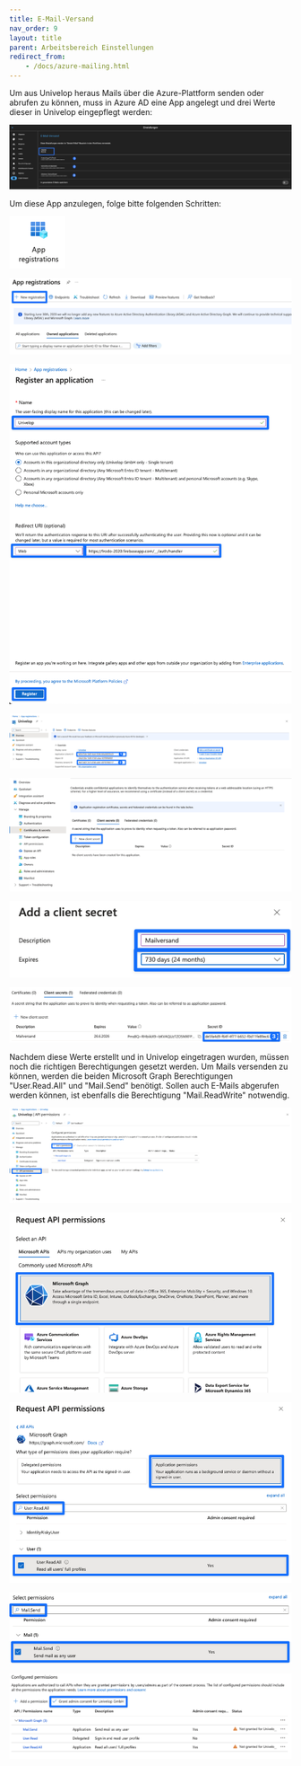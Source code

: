 ```yaml
---
title: E-Mail-Versand
nav_order: 9
layout: title
parent: Arbeitsbereich Einstellungen
redirect_from:
    - /docs/azure-mailing.html
---
```


Um aus Univelop heraus Mails über die Azure-Plattform senden oder abrufen zu können, muss in Azure AD eine App angelegt und drei Werte dieser in Univelop eingepflegt werden:

![univelop_settings](\assets\azure-mail-setup\0_univelop_settings.png 'Univelop Settings')

Um diese App anzulegen, folge bitte folgenden Schritten:

![1_app_registrations](\assets\azure-mail-setup\1_app_registrations.png 'App Registration')

![2_new_registration](\assets\azure-mail-setup\2_new_registration.png 'New Registration')

![3_register_application](\assets\azure-mail-setup\3_register_application.png 'Register Application')

![4_values_app](\assets\azure-mail-setup\4_values_app.png 'Values App')

![5_create_secret](\assets\azure-mail-setup\5_create_secret.png 'Create Secret')

![6_add_secret](\assets\azure-mail-setup\6_add_secret.png 'Add Secret')

![7_copy_secret](\assets\azure-mail-setup\7_copy_secret.png 'Copy Secret')

Nachdem diese Werte erstellt und in Univelop eingetragen wurden, müssen noch die richtigen Berechtigungen gesetzt werden. Um Mails versenden zu können, werden die beiden Microsoft Graph Berechtigungen "User.Read.All" und "Mail.Send" benötigt. Sollen auch E-Mails abgerufen werden können, ist ebenfalls die Berechtigung "Mail.ReadWrite" notwendig.

![8_permissions](\assets\azure-mail-setup\8_permissions.png 'Permissions')

![9_microsoft_graph](\assets\azure-mail-setup\9_microsoft_graph.png 'Microsoft Graph')

![10_user_read_all](\assets\azure-mail-setup\10_user_read_all.png 'User.Read.All')

![11_mail_send](\assets\azure-mail-setup\11_mail_send.png 'Mail.Send')

![12_grant_consent](\assets\azure-mail-setup\12_grant_consent.png 'Grant admin consent')
